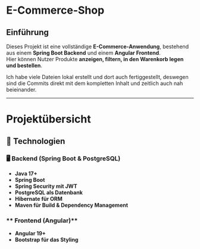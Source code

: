 ﻿#  E-Commerce-Shop

##  Einführung

Dieses Projekt ist eine vollständige **E-Commerce-Anwendung**, bestehend aus einem **Spring Boot Backend** und einem **Angular Frontend**.  
Hier können Nutzer Produkte **anzeigen, filtern, in den Warenkorb legen und bestellen**.  

Ich habe viele Dateien lokal erstellt und dort auch fertiggestellt, deswegen sind die Commits direkt mit dem kompletten Inhalt und zeitlich auch nah beieinander.

---

#  Projektübersicht  

## 🔹 Technologien  

### **🖥 Backend (Spring Boot & PostgreSQL)**
- **Java 17+**
- **Spring Boot**
- **Spring Security mit JWT**
- **PostgreSQL als Datenbank**
- **Hibernate für ORM**
- **Maven für Build & Dependency Management**

### ** Frontend (Angular)**
- **Angular 19+**
- **Bootstrap für das Styling**

